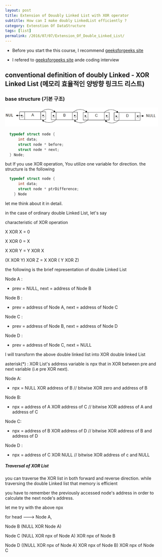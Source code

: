 ```yaml
---
layout: post
title: Extension of Douubly Linked List with XOR operator
subtitle: How can I make doubly LinkedList efficiently ?
category: Extenstion Of DataStructure
tags: [list]
permalink: /2016/07/07/Extension_Of_Double_Linked_List/
---
```


- Before  you start the this course, I recommend [geeksforgeeks site](http://www.geeksforgeeks.org/union-and-intersection-of-two-linked-lists/)

 - I refered to [geeksforgeeks site](http://www.geeksforgeeks.org/xor-linked-list-a-memory-efficient-doubly-linked-list-set-1/) ande coding interview

## conventional definition of doubly Linked - XOR Linked List (메모리 효율적인 양방향 링크드 리스트)

### base structure (기본 구조)

![](/img/Image/CodingInterview/ExtensionOfDataStructure/2016-07-07-Extension_Of_Double_Linked_List/double_linked_list.png)

```c
  typedef struct node {
      int data;
      struct node * before;
      struct node * next;
  } Node;
```
  but If you use XOR operation, You utilize one variable for direction. the structure is the following 
  
```c
  typedef struct node {
      int data;
      struct node * ptrDifference;
    } Node
```
 
let me think about it in detail.

in the case of ordinary double Linked List, let's say 

characteristic of XOR operation

X XOR X = 0

X XOR 0 = X

X XOR Y = Y XOR X

(X XOR Y) XOR Z = X XOR ( Y XOR Z) 

the following is the brief representation of double Linked List 

Node A :
  - prev = NULL, next = address of Node B 
  
Node B : 
  - prev = address of Node A, next = address of Node C 

Node C :
  - prev = address of Node B, next = address of Node D
  
Node D :
 - prev = address of Node C, next = NULL
 
I will transform the above double linked list into XOR double linked List 

asterisk(*) : XOR List's address variable is npx that in XOR between pre and next variable (i.e pre XOR next). 


Node A:
  - npx = NULL XOR address of B // bitwise XOR zero and address of B
  
Node B:
  - npx = address of A XOR address of C // bitwise XOR address of A and address of C
  
Node C:
  - npx = address of B XOR address of D // bitwise XOR address of B and address of D
  
Node D :
  - npx = address of C XOR NULL // bitwise XOR address of c and NULL

##### Traversal of XOR List

you can traverse the XOR list in both forward and reverse direction. while traversing the double Linked list that memory is efficient

you have to remember the previously accessed node's address in order to calculate the next node's address. 

let me try with the above npx 

for head ---> Node A, 

Node B 
  (NULL XOR Node A)
  
Node C
  (NULL XOR npx of Node A) XOR npx of Node B
  
Node D 
 ((NULL XOR npx of Node A) XOR npx of Node B) XOR npx of Node C
